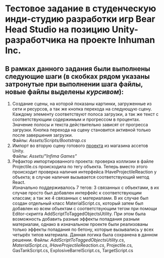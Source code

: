 # Тестовое задание в студенческую инди-студию разработки игр Bear Head Studio на позицию Unity-разработчика на проекте Inhuman Inc.
## В рамках данного задания были выполнены следующие шаги (в скобках рядом указаны затронутые при выполнении шага файлы, новые файлы выделены *курсивом*):
1. Создание сцены, на которой показаны картинки, загруженные из сети и ресурсов, а так же кнопка перехода на следующую сцену. <br>
   Каждому элементу соответствуют полоса загрузки, а так же текст с соответствующим содержимым и прогрессом в процентах. <br>
   Значение полосы и текста действительно зависят от прогресса загрузки. Кнопка перехода на сцену становится активной только после завершения загрузки. <br>
   Файлы: *Assets/Scripts/Bootstrap.cs*
2. Импорт во вторую сцену готового [проекта](https://assetstore.unity.com/packages/templates/systems/low-poly-shooter-pack-free-sample-144839) из магазина ассетов Unity. <br>
   Файлы: *Assets/"Infima Games"*
3. Рефактор импортированного проекта: проверка коллизии в файле Projectile.cs происходила по тегу объекта. Теперь вместо этого происходит проверка наличия интерфейса IHaveProjectileReaction у объекта; в случае наличия вызывается соответствующий метод React. <br>
   Изначально поддерживалось 7 тегов: 3 связанных с объектами, в их случае просто был добавлен интерфейс к соответствующим классам; а так же 4 связанных с материалами. В их случае был создан отдельный класс MaterialScript.cs, который затем был добавлен ко всем объектам с соответствующим тегом при помощи Editor-скрипта AddScriptToTaggedObjectsUtility. При этом была возможность добавить разные эффекты попадания разным материалам, однако в изначальном проекте были реализованы только эффекты попадания по бетону, которые вызывались у всех четырёх типов материала. Данная логика была сохранена в данном решении.
   Файлы: *AddScriptToTaggedObjectsUtility.cs*, *MaterialScript.cs*, *IHaveProjectileReaction.cs*, Projectile.cs, GasTankScript.cs, ExplosiveBarrelScript.cs, TargetScript.cs
